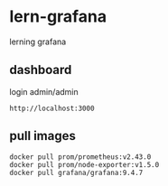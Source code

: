 # lern-grafana
lerning grafana

## dashboard

login  admin/admin

```
http://localhost:3000
```

## pull images 

```
docker pull prom/prometheus:v2.43.0
docker pull prom/node-exporter:v1.5.0
docker pull grafana/grafana:9.4.7
```
